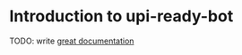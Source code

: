 # Introduction to upi-ready-bot

TODO: write [great documentation](http://jacobian.org/writing/what-to-write/)
